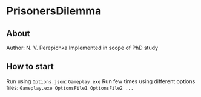 # PrisonersDilemma

## About
Author: N. V. Perepichka
Implemented in scope of PhD study

## How to start
Run using `Options.json`: ```Gameplay.exe```
Run few times using different options files: ```Gameplay.exe OptionsFile1 OptionsFile2 ...```

